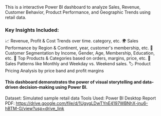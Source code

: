 This is a interactive Power BI dashboard to analyze Sales, Revenue, Customer Behavior, Product Performance, and Geographic Trends using retail data.

### Key Insights Included:

📈 Revenue, Profit & Cost Trends over time. category, etc. 
🌍 Sales Performance by Region & Continent, year, customer's membership, etc. 
👥 Customer Segmentation by Income, Gender, Age, Membership, Education, etc. 
🛒 Top Products & Categories based on orders, margins, price, etc. 
📆 Sales Patterns like Monthly and Weekday vs. Weekend sales. 
🏷️ Product Pricing Analysis by price band and profit margins

#### This dashboard demonstrates the power of visual storytelling and data-driven decision-making using Power BI.

Dataset: Simulated sample retail data
Tools Used: Power BI Desktop
Report PDF: https://drive.google.com/file/d/1UgvgLDwTYnE4197WBNhX-jnu6-hBTM-G/view?usp=drive_link
